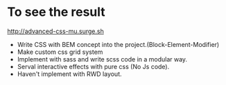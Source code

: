 
 # To see the result 
 
http://advanced-css-mu.surge.sh
 
 - Write CSS with BEM concept into the project.(Block-Element-Modifier)
 - Make custom css grid system
 - Implement with sass and write scss code in a modular way. 
 - Serval interactive effects with pure css (No Js code). 
 - Haven't  implement with RWD layout.

